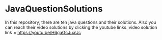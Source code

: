 # JavaQuestionSolutions
In this repository, there are ten java questions and their solutions. Also you can reach their video solutions by clicking the youtube links.
video solution link = https://youtu.be/H6gaGcJuaUc
